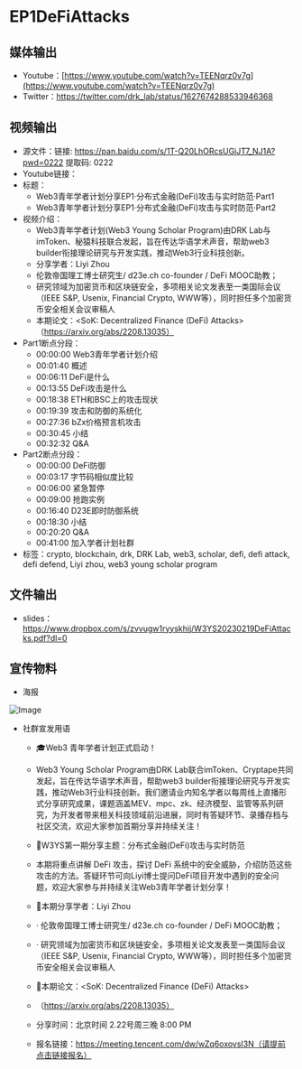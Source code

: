 # EP1DeFiAttacks

## 媒体输出

- Youtube：[https://www.youtube.com/watch?v=TEENqrz0v7g](https://www.youtube.com/watch?v=TEENqrz0v7g)
- Twitter：https://twitter.com/drk_lab/status/1627674288533946368

## 视频输出

- 源文件：链接: https://pan.baidu.com/s/1T-Q20LhORcsUGiJT7_NJ1A?pwd=0222 提取码: 0222
- Youtube链接：
- 标题：
    - Web3青年学者计划分享EP1·分布式金融(DeFi)攻击与实时防范·Part1
    - Web3青年学者计划分享EP1·分布式金融(DeFi)攻击与实时防范·Part2
- 视频介绍：
    - Web3青年学者计划(Web3 Young Scholar Program)由DRK Lab与imToken、秘猿科技联合发起，旨在传达华语学术声音，帮助web3 builder衔接理论研究与开发实践，推动Web3行业科技创新。
    - 分享学者：Liyi Zhou
    - 伦敦帝国理工博士研究生/ d23e.ch co-founder / DeFi MOOC助教；
    - 研究领域为加密货币和区块链安全，多项相关论文发表至一类国际会议（IEEE S&P, Usenix, Financial Crypto, WWW等），同时担任多个加密货币安全相关会议审稿人
    - 本期论文：<SoK: Decentralized Finance (DeFi) Attacks>（https://arxiv.org/abs/2208.13035）
- Part1断点分段：
    - 00:00:00 Web3青年学者计划介绍
    - 00:01:40 概述
    - 00:06:11 DeFi是什么
    - 00:13:55 DeFi攻击是什么
    - 00:18:38 ETH和BSC上的攻击现状
    - 00:19:39 攻击和防御的系统化
    - 00:27:36 bZx价格预言机攻击
    - 00:30:45 小结
    - 00:32:32 Q&A
- Part2断点分段：
    - 00:00:00 DeFi防御
    - 00:03:17 字节码相似度比较
    - 00:06:00 紧急暂停
    - 00:09:00 抢跑实例
    - 00:16:40 D23E即时防御系统
    - 00:18:30 小结
    - 00:20:20 Q&A
    - 00:41:00 加入学者计划社群
- 标签：crypto, blockchain, drk, DRK Lab, web3, scholar, defi, defi attack, defi defend, Liyi zhou, web3 young scholar program

## 文件输出

- slides：https://www.dropbox.com/s/zvvugw1ryyskhij/W3YS20230219DeFiAttacks.pdf?dl=0

## 宣传物料

- 海报

![Image](https://github.com/Jeremyidt/DRK-Learning/blob/main/EP1/PosterEP1.png)

- 社群宣发用语
    - 🎓Web3 青年学者计划正式启动！
    - Web3 Young Scholar Program由DRK Lab联合imToken、Cryptape共同发起，旨在传达华语学术声音，帮助web3 builder衔接理论研究与开发实践，推动Web3行业科技创新。我们邀请业内知名学者以每周线上直播形式分享研究成果，课题涵盖MEV、mpc、zk、经济模型、监管等系列研究，为开发者带来相关科技领域前沿进展，同时有答疑环节、录播存档与社区交流，欢迎大家参加首期分享并持续关注！
    
    - 🚀W3YS第一期分享主题：分布式金融(DeFi)攻击与实时防范
    - 本期将重点讲解 DeFi 攻击，探讨 DeFi 系统中的安全威胁，介绍防范这些攻击的方法。答疑环节可向Liyi博士提问DeFi项目开发中遇到的安全问题，欢迎大家参与并持续关注Web3青年学者计划分享！
    
    - 💁本期分享学者：Liyi Zhou
    - · 伦敦帝国理工博士研究生/ d23e.ch co-founder / DeFi MOOC助教；
    - · 研究领域为加密货币和区块链安全，多项相关论文发表至一类国际会议（IEEE S&P, Usenix, Financial Crypto, WWW等），同时担任多个加密货币安全相关会议审稿人
  
    - 💬本期论文：<SoK: Decentralized Finance (DeFi) Attacks>
    - （https://arxiv.org/abs/2208.13035）
    
    - 分享时间：北京时间 2.22号周三晚 8:00 PM
    - 报名链接：https://meeting.tencent.com/dw/wZq6oxovsI3N（请提前点击链接报名）
